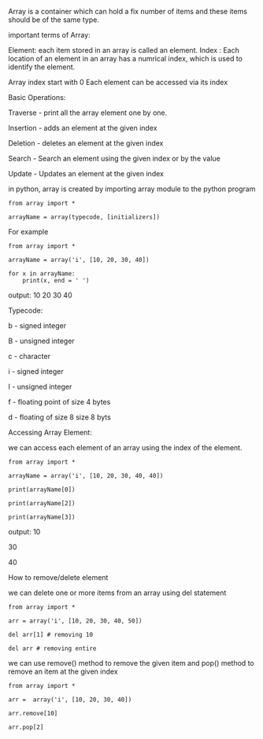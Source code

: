 Array is a container which can hold a fix number of items and these items should be of the same type.

important terms of Array:

Element: each item stored in an array is called an element.
Index : Each location of an element in an array has a numrical index, which is used to identify the element.

Array index start with 0
Each element can be accessed via its index

Basic Operations:

Traverse - print all the array element one by one.

Insertion - adds an element at the given index

Deletion - deletes an element at the given index 

Search - Search an element using the given index or by the value

Update - Updates an element at the given index


in python, array is created by importing array module to the python program


	from array import *

	arrayName = array(typecode, [initializers])

For example

	from array import *

	arrayName = array('i', [10, 20, 30, 40])

	for x in arrayName:
		print(x, end = ' ')

output: 10 20 30 40 

Typecode: 

b  - signed integer

B - unsigned integer

c - character

i - signed integer

I - unsigned integer

f - floating point of size 4 bytes

d - floating of size 8 size 8 byts



Accessing Array Element:

we can access each element of an array using the index of the element.

	from array import *

	arrayName = array('i', [10, 20, 30, 40, 40])

	print(arrayName[0])

	print(arrayName[2])

	print(arrayName[3])

output: 
10

30

40

How to remove/delete element 

we can delete one or more items from an array using del statement

	from array import *

	arr = array('i', [10, 20, 30, 40, 50])

	del arr[1] # removing 10

	del arr # removing entire 

we can use remove() method  to remove the given item and pop() method to remove an item at the given index

	from array import *

	arr =  array('i', [10, 20, 30, 40])

	arr.remove[10]

	arr.pop[2]




